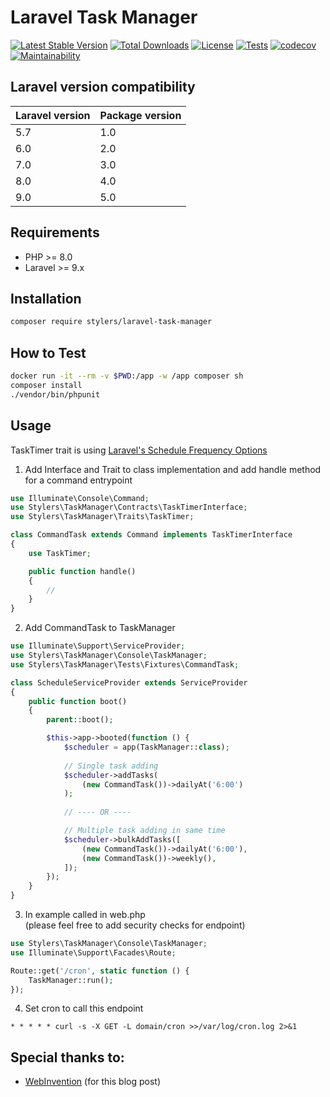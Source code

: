 # Laravel Task Manager
[![Latest Stable Version](https://poser.pugx.org/stylers/laravel-task-manager/version)](https://packagist.org/packages/stylers/laravel-task-manager)
[![Total Downloads](https://poser.pugx.org/stylers/laravel-task-manager/downloads)](https://packagist.org/packages/stylers/laravel-task-manager)
[![License](https://poser.pugx.org/stylers/laravel-address/license)](https://packagist.org/packages/stylers/laravel-address)
[![Tests](https://github.com/stylers-llc/laravel-task-manager/workflows/Tests/badge.svg)](https://github.com/stylers-llc/laravel-task-manager/actions)
[![codecov](https://codecov.io/gh/stylers-llc/laravel-task-manager/branch/master/graph/badge.svg?token=QYYV44SUOX)](https://codecov.io/gh/stylers-llc/laravel-task-manager)
[![Maintainability](https://api.codeclimate.com/v1/badges/d5544fa1512aa727d251/maintainability)](https://codeclimate.com/github/stylers-llc/laravel-task-manager/maintainability)  

## Laravel version compatibility
| Laravel version | Package version |
|-----------------|-----------------|
| 5.7             | 1.0             |
| 6.0             | 2.0             |
| 7.0             | 3.0             |
| 8.0             | 4.0             |
| 9.0             | 5.0             |

## Requirements
- PHP >= 8.0
- Laravel >= 9.x

## Installation
```bash
composer require stylers/laravel-task-manager
```

## How to Test
```bash
docker run -it --rm -v $PWD:/app -w /app composer sh
composer install
./vendor/bin/phpunit
```

## Usage
TaskTimer trait is using [Laravel's Schedule Frequency Options](https://laravel.com/docs/5.7/scheduling#schedule-frequency-options)
1. Add Interface and Trait to class implementation and add handle method for a command entrypoint

```php
use Illuminate\Console\Command;
use Stylers\TaskManager\Contracts\TaskTimerInterface;
use Stylers\TaskManager\Traits\TaskTimer;

class CommandTask extends Command implements TaskTimerInterface
{
    use TaskTimer;

    public function handle()
    {
        //
    }
}
```

2. Add CommandTask to TaskManager 

```php
use Illuminate\Support\ServiceProvider;
use Stylers\TaskManager\Console\TaskManager;
use Stylers\TaskManager\Tests\Fixtures\CommandTask;

class ScheduleServiceProvider extends ServiceProvider
{
    public function boot()
    {
        parent::boot();

        $this->app->booted(function () {
            $scheduler = app(TaskManager::class);
                        
            // Single task adding
            $scheduler->addTasks(
                (new CommandTask())->dailyAt('6:00')
            );
            
            // ---- OR ----

            // Multiple task adding in same time
            $scheduler->bulkAddTasks([
                (new CommandTask())->dailyAt('6:00'),
                (new CommandTask())->weekly(),
            ]);
        });
    }
}
```

3. In example called in web.php  
(please feel free to add security checks for endpoint)

```php
use Stylers\TaskManager\Console\TaskManager;
use Illuminate\Support\Facades\Route;

Route::get('/cron', static function () {
    TaskManager::run();
});
```

4. Set cron to call this endpoint
```editorconfig
* * * * * curl -s -X GET -L domain/cron >>/var/log/cron.log 2>&1
```

## Special thanks to:
- [WebInvention](https://web-invention.com/blog/post/6/alternative-task-scheduling-laravel-proc-open-disabled) (for this blog post)
